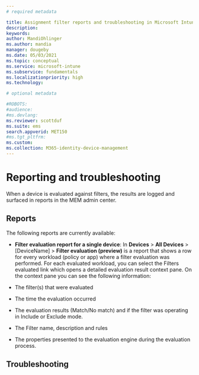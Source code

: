 ```yaml
---
# required metadata

title: Assignment filter reports and troubleshooting in Microsoft Intune - Azure | Microsoft Docs
description: 
keywords:
author: MandiOhlinger
ms.author: mandia
manager: dougeby
ms.date: 05/03/2021
ms.topic: conceptual
ms.service: microsoft-intune
ms.subservice: fundamentals
ms.localizationpriority: high
ms.technology:

# optional metadata

#ROBOTS:
#audience:
#ms.devlang:
ms.reviewer: scottduf
ms.suite: ems
search.appverid: MET150
#ms.tgt_pltfrm:
ms.custom:
ms.collection: M365-identity-device-management
---
```


# Reporting and troubleshooting

When a device is evaluated against filters, the results are logged and surfaced in reports in the MEM admin center. 

## Reports

The following reports are currently available: 

- **Filter evaluation report for a single device**: In **Devices** > **All Devices** > [DeviceName] > **Filter evaluation (preview)** is a report that shows a row for every workload (policy or app) where a filter evaluation was performed. For each evaluated workload, you can select the Filters evaluated link which opens a detailed evaluation result context pane. On the context pane you can see the following information: 

- The filter(s) that were evaluated 

- The time the evaluation occurred 

- The evaluation results (Match/No match) and if the filter was operating in Include or Exclude mode. 

- The Filter name, description and rules 

- The properties presented to the evaluation engine during the evaluation process.

## Troubleshooting

